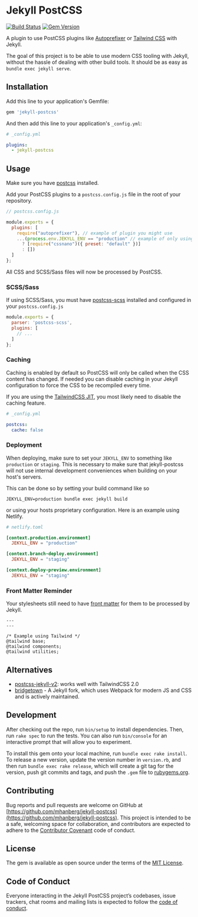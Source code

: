 # Jekyll  PostCSS
[![Build Status](https://travis-ci.com/mhanberg/jekyll-postcss.svg?branch=master)](https://travis-ci.com/mhanberg/jekyll-postcss)
[![Gem Version](https://badge.fury.io/rb/jekyll-postcss.svg)](https://badge.fury.io/rb/jekyll-postcss)

A plugin to use PostCSS plugins like [Autoprefixer](https://github.com/postcss/autoprefixer) or [Tailwind CSS](https://github.com/tailwindcss/tailwindcss) with Jekyll.

The goal of this project is to be able to use modern CSS tooling with Jekyll, without the hassle of dealing with other build tools. It should be as easy as `bundle exec jekyll serve`.

## Installation

Add this line to your application's Gemfile:

```ruby
gem 'jekyll-postcss'
```

And then add this line to your application's `_config.yml`:

```yml
# _config.yml

plugins:
  - jekyll-postcss
```

## Usage

Make sure you have [postcss](https://github.com/postcss/postcss) installed.

Add your PostCSS plugins to a `postcss.config.js` file in the root of your repository.

```javascript
// postcss.config.js

module.exports = {
  plugins: [
    require("autoprefixer"), // example of plugin you might use
    ...(process.env.JEKYLL_ENV == "production" // example of only using a plugin in production
      ? [require("cssnano")({ preset: "default" })]
      : [])
  ]
};
```

All CSS and SCSS/Sass files will now be processed by PostCSS.

### SCSS/Sass

If using SCSS/Sass, you must have [postcss-scss](https://github.com/postcss/postcss-scss) installed and configured in your `postcss.config.js`

```javascript
module.exports = {
  parser: 'postcss-scss',
  plugins: [
    // ...
  ]
};
```

### Caching

Caching is enabled by default so PostCSS will only be called when the CSS content has changed. If needed you can disable caching in your Jekyll configuration to force the CSS to be recompiled every time.

If you are using the [TailwindCSS JIT](https://tailwindcss.com/docs/just-in-time-mode), you most likely need to disable the caching feature.

```yaml
# _config.yml

postcss:
  cache: false
```

### Deployment

When deploying, make sure to set your `JEKYLL_ENV` to something like `production` or `staging`. This is necessary to make sure that jekyll-postcss will not use internal development conveniences when building on your host's servers.

This can be done so by setting your build command like so

```shell
JEKYLL_ENV=production bundle exec jekyll build
```

or using your hosts proprietary configuration. Here is an example using Netlify.

```toml
# netlify.toml

[context.production.environment]
  JEKYLL_ENV = "production"

[context.branch-deploy.environment]
  JEKYLL_ENV = "staging"

[context.deploy-preview.environment]
  JEKYLL_ENV = "staging"
```

### Front Matter Reminder

Your stylesheets still need to have [front matter](https://jekyllrb.com/docs/step-by-step/03-front-matter/) for them to be processed by Jekyll.

```
---
---

/* Example using Tailwind */
@tailwind base;
@tailwind components;
@tailwind utilities;
```

## Alternatives 

- [postcss-jekyll-v2](https://github.com/bglw/jekyll-postcss-v2): works well with TailwindCSS 2.0  
- [bridgetown](https://github.com/bridgetownrb/bridgetown) - A Jekyll fork, which uses Webpack for modern JS and CSS and is actively maintained. 

## Development

After checking out the repo, run `bin/setup` to install dependencies. Then, run `rake spec` to run the tests. You can also run `bin/console` for an interactive prompt that will allow you to experiment.

To install this gem onto your local machine, run `bundle exec rake install`. To release a new version, update the version number in `version.rb`, and then run `bundle exec rake release`, which will create a git tag for the version, push git commits and tags, and push the `.gem` file to [rubygems.org](https://rubygems.org).

## Contributing

Bug reports and pull requests are welcome on GitHub at [https://github.com/mhanberg/jekyll-postcss](https://github.com/mhanberg/jekyll-postcss). This project is intended to be a safe, welcoming space for collaboration, and contributors are expected to adhere to the [Contributor Covenant](http://contributor-covenant.org) code of conduct.

## License

The gem is available as open source under the terms of the [MIT License](https://opensource.org/licenses/MIT).

## Code of Conduct

Everyone interacting in the Jekyll PostCSS project’s codebases, issue trackers, chat rooms and mailing lists is expected to follow the [code of conduct](https://github.com/mhanberg/jekyll-postcss/blob/master/CODE_OF_CONDUCT.md).
